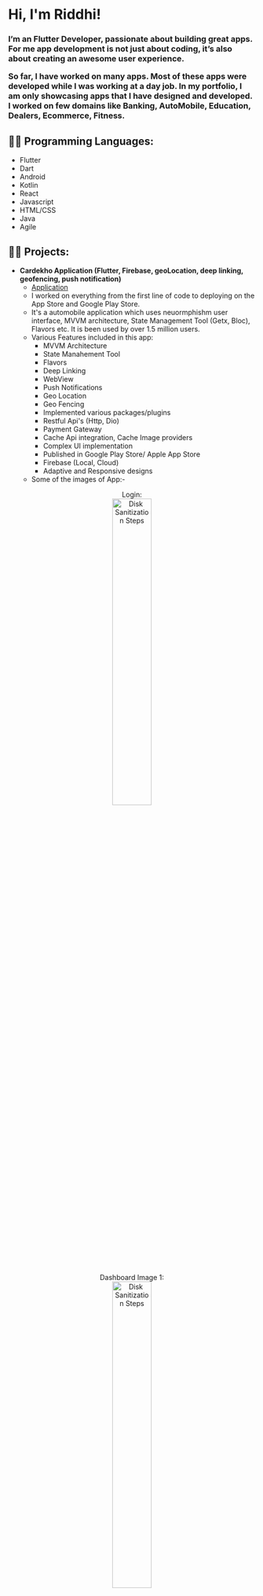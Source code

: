 <h1>Hi, I'm Riddhi!</h1><h3>I’m an Flutter Developer, passionate about building great apps. For me app development is not just about coding, it’s also about creating an awesome user experience.

So far, I have worked on many apps. Most of these apps were developed while I was working at a day job. In my portfolio, I am only showcasing apps that I have designed and developed. I worked on few domains like Banking, AutoMobile, Education, Dealers, Ecommerce, Fitness.</h3>

<h2>👨‍💻 Programming Languages:</h2>

 - Flutter
 - Dart
 - Android
 - Kotlin
 - React
 - Javascript
 - HTML/CSS
 - Java
 - Agile

<h2>👨‍💻 Projects:</h2>

- <b>Cardekho Application (Flutter, Firebase, geoLocation, deep linking, geofencing, push notification)</b>
  - [Application](https://github.com/RiddhiSharma-app/Cardekho)
  - I worked on everything from the first line of code to deploying on the App Store and Google Play Store.
  - It's a automobile application which uses neuormphishm user interface, MVVM architecture, State Management Tool (Getx, Bloc), Flavors etc. It is been used by over 1.5 million users.
  - Various Features included in this app:
    - MVVM Architecture
    - State Manahement Tool
    - Flavors
    - Deep Linking
    - WebView
    - Push Notifications
    - Geo Location
    - Geo Fencing
    - Implemented various packages/plugins
    - Restful Api's (Http, Dio)
    - Payment Gateway
    - Cache Api integration, Cache Image providers
    - Complex UI implementation
    - Published in Google Play Store/ Apple App Store
    - Firebase (Local, Cloud)
    - Adaptive and Responsive designs
  - Some of the images of App:-
<p align="center">
Login: <br/>
<img src="https://i.imgur.com/Cp9uVgH.jpeg" height="40%" width="40%" alt="Disk Sanitization Steps"/>
<br />
<br />
Dashboard Image 1:  <br/>
<img src="https://i.imgur.com/i9xMu5B.jpeg" height="40%" width="40%" alt="Disk Sanitization Steps"/>
<br />
<br />
Dashboard Image 2: <br/>
<img src="https://i.imgur.com/SxfokHz.jpeg" height="40%" width="40%" alt="Disk Sanitization Steps"/>
<br />
<br />
Detail Page:  <br/>
<img src="https://i.imgur.com/2wCBbpp.jpeg" height="40%" width="40%" alt="Disk Sanitization Steps"/>
<br />
<br />
FAQ Page:  <br/>
<img src="https://i.imgur.com/CAakZ8C.jpeg" height="40%" width="40%" alt="Disk Sanitization Steps"/>
<br />
<br />
Pop up:  <br/>
<img src="https://i.imgur.com/dRzJbCl.jpeg" height="40%" width="40%" alt="Disk Sanitization Steps"/>
<br />
    
    
  
    
- <b>BioMetric ID Verification App (Flutter)</b>
  - [Authentication with biometrics such as fingerprint, facial recognition, pattern and pins](https://github.com/RiddhiSharma-app/Authentication-biometric-app) <b>
- <b>Bluetooth BLE devices App </b>
  - [Connect to BLE devices](https://github.com/RiddhiSharma-app/Bluetooth-BLE-App) <b>

<h2>Certification</h2>

  - [Certificate of CSM](https://i.imgur.com/LXp7h6f.jpeg)
  - [Certificate of CSPO](https://i.imgur.com/kEPPmuu.jpeg)



<h2> 🤳 Connect with me:</h2>
<a href="https://www.linkedin.com/in/riddhi-sharma-softwaredeveloper/"><img src="https://img.shields.io/badge/-LinkedIn-0072b1?&style=for-the-badge&logo=linkedin&logoColor=white" /></a>

